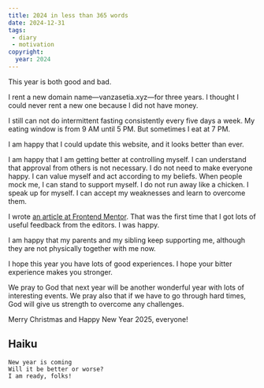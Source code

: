 ```yaml
---
title: 2024 in less than 365 words
date: 2024-12-31
tags:
 - diary
 - motivation
copyright:
  year: 2024
---
```


This year is both good and bad.

I rent a new domain name—vanzasetia.xyz—for three years. I thought I could never rent a new one because I did not have money.

I still can not do intermittent fasting consistently every five days a week. My eating window is from 9 AM until 5 PM. But sometimes I eat at 7 PM.

I am happy that I could update this website, and it looks better than ever.

I am happy that I am getting better at controlling myself. I can understand that approval from others is not necessary. I do not need to make everyone happy. I can value myself and act according to my beliefs. When people mock me, I can stand to support myself. I do not run away like a chicken. I speak up for myself. I can accept my weaknesses and learn to overcome them.

I wrote [an article at Frontend Mentor](https://www.frontendmentor.io/articles/the-benefits-of-writing-a-good-challenge-readme-3EIwMaYVgz). That was the first time that I got lots of useful feedback from the editors. I was happy.

I am happy that my parents and my sibling keep supporting me, although they are not physically together with me now.

I hope this year you have lots of good experiences. I hope your bitter experience makes you stronger.

We pray to God that next year will be another wonderful year with lots of interesting events. We pray also that if we have to go through hard times, God will give us strength to overcome any challenges.

Merry Christmas and Happy New Year 2025, everyone!

## Haiku

```
New year is coming
Will it be better or worse?
I am ready, folks!
```
